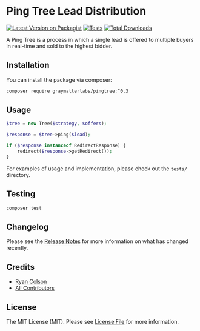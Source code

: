 # Ping Tree Lead Distribution

[![Latest Version on Packagist](https://img.shields.io/packagist/v/graymatterlabs/pingtree.svg?style=flat-square)](https://packagist.org/packages/graymatterlabs/pingtree)
[![Tests](https://github.com/graymatterlabs/pingtree/actions/workflows/run-tests.yml/badge.svg?branch=master)](https://github.com/graymatterlabs/pingtree/actions/workflows/run-tests.yml)
[![Total Downloads](https://img.shields.io/packagist/dt/graymatterlabs/pingtree.svg?style=flat-square)](https://packagist.org/packages/graymatterlabs/pingtree)

A Ping Tree is a process in which a single lead is offered to multiple buyers in real-time and sold to the highest bidder.

## Installation

You can install the package via composer:

```bash
composer require graymatterlabs/pingtree:^0.3
```

## Usage

```php
$tree = new Tree($strategy, $offers);

$response = $tree->ping($lead);

if ($response instanceof RedirectResponse) {
    redirect($response->getRedirect());
}
```

For examples of usage and implementation, please check out the `tests/` directory.

## Testing

```bash
composer test
```

## Changelog

Please see the [Release Notes](../../releases) for more information on what has changed recently.

## Credits

- [Ryan Colson](https://github.com/ryancco)
- [All Contributors](../../contributors)

## License

The MIT License (MIT). Please see [License File](LICENSE.md) for more information.
